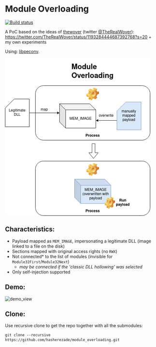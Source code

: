 # Module Overloading

[![Build status](https://ci.appveyor.com/api/projects/status/tm61oypiqwif24vt?svg=true)](https://ci.appveyor.com/project/hasherezade/module-overloading)

A PoC based on the ideas of [thewover](https://github.com/thewover) (twitter [@TheRealWover](https://twitter.com/TheRealWover)):
https://twitter.com/TheRealWover/status/1193284444687392768?s=20 + my own experiments

Using: [libpeconv](https://github.com/hasherezade/libpeconv).

![](/docs/img/module_overload.png)

Characteristics:
-

+ Payload mapped as `MEM_IMAGE`, impersonating a legitimate DLL (image linked to a file on the disk)
+ Sections mapped with original access rights (no `RWX`)
+ Not connected* to the list of modules (invisible for `Module32First`/`Module32Next`) 
  +   *may be connected if the 'classic DLL hollowing' was selected*
+ Only self-injection supported

Demo:
-
![demo_view](/docs/img/demo.png)

Clone:
-
Use recursive clone to get the repo together with all the submodules:

```console
git clone --recursive https://github.com/hasherezade/module_overloading.git
```
